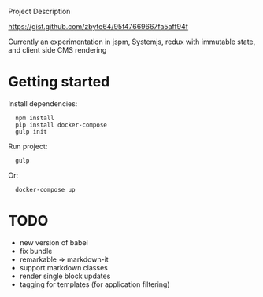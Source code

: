 Project Description

https://gist.github.com/zbyte64/95f47669667fa5aff94f

Currently an experimentation in jspm, Systemjs, redux with immutable state, and client side CMS rendering


# Getting started

Install dependencies:

```
  npm install
  pip install docker-compose
  gulp init
```

Run project:

```
  gulp
```

Or:

```
  docker-compose up
```


# TODO

* new version of babel
* fix bundle
* remarkable => markdown-it
* support markdown classes
* render single block updates
* tagging for templates (for application filtering)
